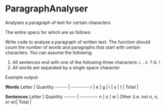 # ParagraphAnalyser
Analyses a paragraph of text for certain characters

The entire specs for which are as follows:

Write code to analyse a paragraph of written text.
The function should count the number of words and paragraphs that start with certain characters.
You can assume the following.
1. All sentences end with one of the following three characters: 
    i.   .
    ii.  ?
    iii. !
2. All words are separated by a single space character
    
Example output:
    
**Words**
Letter | Quantity
------ | ---------
r | 
e | 
g | 
i | 
s | 
t | 
Total | 

**Sentences**
Letter | Quantity
------ | ---------
n | 
o | 
w | 
Other (i.e. not n, o, or w)| 
Total | 